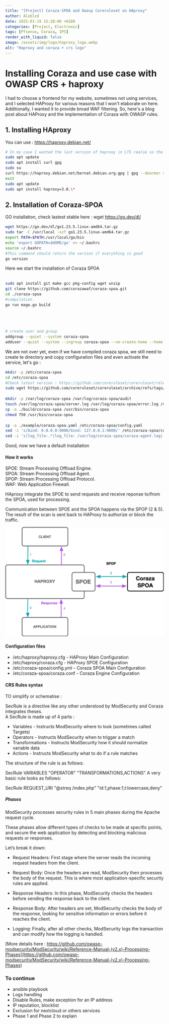 ```yaml
---
title: "[Project] Coraza-SPOA and Owasp Coreruleset on HAproxy"
author: Alxblzd
date: 2025-01-19 15:28:00 +0100
categories: [Project, Electronic]
tags: [Pfsense, Coraza, IPS]
render_with_liquid: false
image: /assets/img/logo/haproxy_logo.webp
alt: "Haproxy and coraza + crs logo"
---
```



# Installing Coraza and use case with OWASP CRS + haproxy

I had to choose a frontend for my website, sometimes not using services, and I selected HAProxy for various reasons that I won't elaborate on here. Additionally, I wanted it to provide broad WAF filtering. So, here's a blog post about HAProxy and the implementation of Coraza with OWASP rules.

## 1. Installing HAproxy
You can use : https://haproxy.debian.net/

```bash
# In my case I wanted the last version of haproxy in LTS realse so the 3.0.0 at this time
sudo apt update
sudo apt install curl gpg
sudo su
curl https://haproxy.debian.net/bernat.debian.org.gpg | gpg --dearmor > /usr/share/keyrings/haproxy.debian.net.gpg && echo "deb [signed-by=/usr/share/keyrings/haproxy.debian.net.gpg] http://haproxy.debian.net bookworm-backports-3.0 main" > /etc/apt/sources.list.d/haproxy.list
exit
sudo apt update
sudo apt install haproxy=3.0.\*
```

## 2. Installation of Coraza-SPOA

GO installation, check lastest stable here : wget https://go.dev/dl/

```bash
wget https://go.dev/dl/go1.23.5.linux-amd64.tar.gz
sudo tar -C /usr/local -xzf go1.23.5.linux-amd64.tar.gz
export PATH=$PATH:/usr/local/go/bin
echo 'export GOPATH=$HOME/go' >> ~/.bashrc
source ~/.bashrc
#This command should return the version if everything is good
go version
```


Here we start the installation of Coraza SPOA

```bash

sudo apt install git make gcc pkg-config wget unzip
git clone https://github.com/corazawaf/coraza-spoa.git
cd ./coraza-spoa
#compilation
go run mage.go build




# create user and group
addgroup --quiet --system coraza-spoa
adduser --quiet --system --ingroup coraza-spoa --no-create-home --home /nonexistent --disabled-password coraza-spoa

```
We are not over yet, even if we have compiled coraza spoa, we still need to create te directory and copy configuration files and even activate the service, let's go :
```bash
mkdir -p /etc/coraza-spoa
cd /etc/coraza-spoa
#Check latest version : https://github.com/coreruleset/coreruleset/releases
sudo wget https://github.com/coreruleset/coreruleset/archive/refs/tags/v4.10.0.zip

mkdir -p /var/log/coraza-spoa /var/log/coraza-spoa/audit
touch /var/log/coraza-spoa/server.log /var/log/coraza-spoa/error.log /var/log/coraza-spoa/audit.log /var/log/coraza-spoa/debug.log
cp -a ./build/coraza-spoa /usr/bin/coraza-spoa
chmod 750 /usr/bin/coraza-spoa

cp -a ./example/coraza-spoa.yaml /etc/coraza-spoa/config.yaml
sed -i 's/bind: 0.0.0.0:9000/bind: 127.0.0.1:9000/' /etc/coraza-spoa/config.yaml
sed -i 's|log_file:.*|log_file: /var/log/coraza-spoa/coraza-agent.log|' /etc/coraza-spoa/config.yaml
```
Good, now we have a default installation


#### How it works

SPOE: Stream Processing Offload Engine. \
SPOA: Stream Processing Offload Agent. \
SPOP: Stream Processing Offload Protocol. \
WAF: Web Application Firewall. 

HAproxy integrate the SPOE to send requests and receive reponse to/from the SPOA, used for processing.

Communication between SPOE and the SPOA happens via the SPOP (2 & 5). The result of the scan is sent back to HAProxy to authorize or block the traffic.


![Coraza_engine](assets/img/coraza_spoa_flow.webp)

#### Configuration files


* /etc/haproxy/haproxy.cfg - HAProxy Main Configuration
* /etc/haproxy/coraza.cfg - HAProxy SPOE Configuration
* /etc/coraza-spoa/config.yml - Coraza SPOA Main Configuration
* /etc/coraza-spoa/coraza.conf - Coraza Engine Configuration

#### CRS Rules syntax
TO simplify or schematise :

SecRule is a directive like any other understood by ModSecurity and Coraza integrates theses. \
A SecRule is made up of 4 parts :

- Variables - Instructs ModSecurity where to look (sometimes called Targets)
- Operators - Instructs ModSecurity when to trigger a match
- Transformations - Instructs ModSecurity how it should normalize variable data
- Actions - Instructs ModSecurity what to do if a rule matches 

The structure of the rule is as follows:

SecRule VARIABLES "OPERATOR" "TRANSFORMATIONS,ACTIONS" 
A very basic rule looks as follows:

SecRule REQUEST_URI "@streq /index.php" "id:1,phase:1,t:lowercase,deny"

##### Phases
ModSecurity processes security rules in 5 main phases during the Apache request cycle.

These phases allow different types of checks to be made at specific points, and secure the web application by detecting and blocking malicious requests or responses. 
 
Let’s break it down:

- Request Headers: First stage where the server reads the incoming request headers from the client.

- Request Body: Once the headers are read, ModSecurity then processes the body of the request. This is where most application-specific security rules are applied.

- Response Headers: In this phase, ModSecurity checks the headers before sending the response back to the client.

- Response Body: After headers are set, ModSecurity checks the body of the response, looking for sensitive information or errors before it reaches the client.

- Logging: Finally, after all other checks, ModSecurity logs the transaction and can modify how the logging is handled.


[More details here : https://github.com/owasp-modsecurity/ModSecurity/wiki/Reference-Manual-(v2.x)-Processing-Phases](https://github.com/owasp-modsecurity/ModSecurity/wiki/Reference-Manual-(v2.x)-Processing-Phases)

### To continue
- ansible playbook
- Logs handling
- Disable Rules, make exception for an IP address
- IP reputation, blocklist
- Exclusion for nextcloud or others services
- Phase 1 and Phase 2 to explain